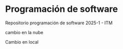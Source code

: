 # Programación de software
Repositorio programación de software 2025-1 - ITM

cambio en la nube

Cambio en local
